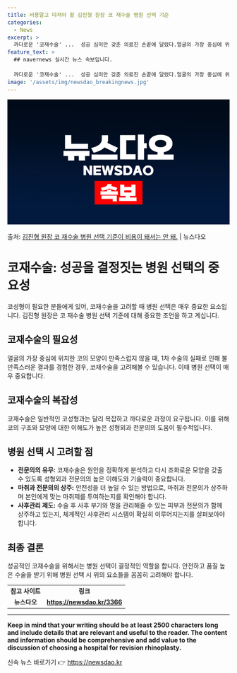 ```yaml
---
title: 비용말고 따져야 할 김진형 원장 코 재수술 병원 선택 기준
categories:
  - News
excerpt: >
  까다로운 '코재수술' ...  성공 심미안 갖춘 의료진 손끝에 달렸다.얼굴의 가장 중심에 위치한 코의 모양이…
feature_text: >
  ## navernews 실시간 뉴스 속보입니다.

  까다로운 '코재수술' ...  성공 심미안 갖춘 의료진 손끝에 달렸다.얼굴의 가장 중심에 위치한 코의 모양이…
image: '/assets/img/newsdao_breakingnews.jpg'
---
```


![뉴스다오 속보](/assets/img/newsdao_breakingnews.jpg)

<p>출처: <a href="https://newsdao.kr/3366" rel="dofollow">김진형 원장 코 재수술 병원 선택 기준이 비용이 돼서는 안 돼.</a> | 뉴스다오</p>

<h1>코재수술: 성공을 결정짓는 병원 선택의 중요성</h1>
<p data-ke-size="size16">코성형이 필요한 분들에게 있어, 코재수술을 고려할 때 병원 선택은 매우 중요한 요소입니다. 김진형 원장은 코 재수술 병원 선택 기준에 대해 중요한 조언을 하고 계십니다. </p>

<h2 data-ke-size="size26">코재수술의 필요성</h2>
<p data-ke-size="size16">얼굴의 가장 중심에 위치한 코의 모양이 만족스럽지 않을 때, 1차 수술의 실패로 인해 불만족스러운 결과를 경험한 경우, 코재수술을 고려해볼 수 있습니다. 이때 병원 선택이 매우 중요합니다.</p>

<h2 data-ke-size="size26">코재수술의 복잡성</h2>
<p data-ke-size="size16">코재수술은 일반적인 코성형과는 달리 복잡하고 까다로운 과정이 요구됩니다. 이를 위해 코의 구조와 모양에 대한 이해도가 높은 성형외과 전문의의 도움이 필수적입니다.</p>

<h2 data-ke-size="size26">병원 선택 시 고려할 점</h2>
<ul>
    <li><b>전문의의 유무:</b> 코재수술은 원인을 정확하게 분석하고 다시 조화로운 모양을 갖출 수 있도록 성형외과 전문의의 높은 이해도와 기술력이 중요합니다.</li>
    <li><b>마취과 전문의의 상주:</b> 안전성을 더 높일 수 있는 방법으로, 마취과 전문의가 상주하며 본인에게 맞는 마취제를 투여하는지를 확인해야 합니다.</li>
    <li><b>사후관리 제도:</b> 수술 후 사후 부기와 멍을 관리해줄 수 있는 피부과 전문의가 함께 상주하고 있는지, 체계적인 사후관리 시스템이 확실히 이루어지는지를 살펴보아야 합니다.</li>
</ul>

<h2 data-ke-size="size26">최종 결론</h2>
<p data-ke-size="size16">성공적인 코재수술을 위해서는 병원 선택이 결정적인 역할을 합니다. 안전하고 품질 높은 수술을 받기 위해 병원 선택 시 위의 요소들을 꼼꼼히 고려해야 합니다.</p>

<table>
    <tr>
        <td style="text-align: center; height: 17px;"><b>참고 사이트</b></td>
        <td style="text-align: center; height: 17px;"><b>링크</b></td>
    </tr>
    <tr>
        <td style="text-align: center; height: 17px;"><b>뉴스다오</b></td>
        <td style="text-align: center; height: 17px;"><b><a href="https://newsdao.kr/3366">https://newsdao.kr/3366</a></b></td>
    </tr>
</table>
<hr>
<p data-ke-size="size16"><b>Keep in mind that your writing should be at least 2500 characters long and include details that are relevant and useful to the reader. The content and information should be comprehensive and add value to the discussion of choosing a hospital for revision rhinoplasty.</b></p> 

신속 뉴스 바로가기 👉 <a href="https://newsdao.kr" rel="dofollow">https://newsdao.kr</a>


